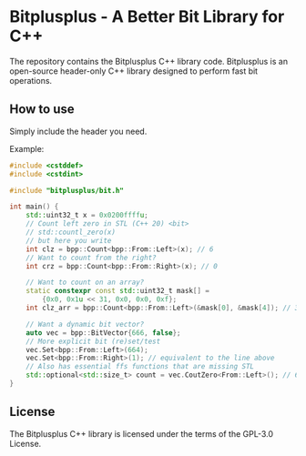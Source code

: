 # Bitplusplus - A Better Bit Library for C++
The repository contains the Bitplusplus C++ library code. Bitplusplus is an open-source header-only C++ library designed to perform fast bit operations.

## How to use
Simply include the header you need.

Example:
```cpp
#include <cstddef>
#include <cstdint>

#include "bitplusplus/bit.h"

int main() {
    std::uint32_t x = 0x0200ffffu;
    // Count left zero in STL (C++ 20) <bit>
    // std::countl_zero(x)
    // but here you write
    int clz = bpp::Count<bpp::From::Left>(x); // 6
    // Want to count from the right?
    int crz = bpp::Count<bpp::From::Right>(x); // 0

    // Want to count on an array?
    static constexpr const std::uint32_t mask[] = 
        {0x0, 0x1u << 31, 0x0, 0x0, 0xf};
    int clz_arr = bpp::Count<bpp::From::Left>(&mask[0], &mask[4]); // 32

    // Want a dynamic bit vector?
    auto vec = bpp::BitVector{666, false};
    // More explicit bit (re)set/test
    vec.Set<bpp::From::Left>(664);
    vec.Set<bpp::From::Right>(1); // equivalent to the line above
    // Also has essential ffs functions that are missing STL
    std::optional<std::size_t> count = vec.CoutZero<From::Left>(); // 664
}

```

## License
The Bitplusplus C++ library is licensed under the terms of the GPL-3.0 License.
